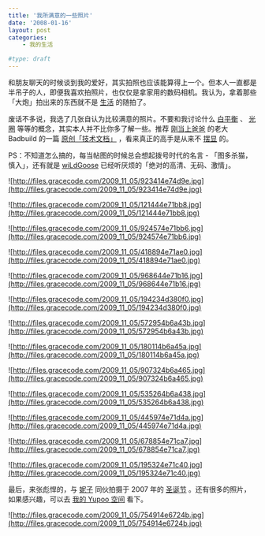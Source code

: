 ```yaml
---
title: '我所满意的一些照片'
date: '2008-01-16'
layout: post
categories:
    - 我的生活

#type: draft
---
```


和朋友聊天的时候谈到我的爱好，其实拍照也应该能算得上一个。但本人一直都是半吊子的人，即便我喜欢拍照片，也仅仅是拿家用的数码相机。我认为，拿着那些「大炮」拍出来的东西就不是 [生活](http://www.gracecode.com/Main/Category/8) 的随拍了。

废话不多说，我选了几张自认为比较满意的照片。不要和我讨论什么 [白平衡](http://baike.baidu.com/view/860.htm) 、 [光圈](http://baike.baidu.com/view/568.htm) 等等的概念，其实本人并不比你多了解一些。推荐 [刚当上爸爸](http://www.bbitt.com/?p=371) 的老大 Badbuild 的一篇 [原创「技术文档」](http://www.bbitt.com/?p=328) ，看来真正的高手是从来不 [摆显](http://www.bbitt.com/?p=357) 的。

PS：不知道怎么搞的，每当帖图的时候总会想起拨号时代的名言 - 「图多杀猫，慎入」，还有就是  [wiLdGoose](http://www.xuchao.cn)  已经听厌烦的「绝对的高清、无码、激情」。

![http://files.gracecode.com/2009_11_05/923414e74d9e.jpg](http://files.gracecode.com/2009_11_05/923414e74d9e.jpg)

![http://files.gracecode.com/2009_11_05/121444e71bb8.jpg](http://files.gracecode.com/2009_11_05/121444e71bb8.jpg)

![http://files.gracecode.com/2009_11_05/924574e71bb6.jpg](http://files.gracecode.com/2009_11_05/924574e71bb6.jpg)

![http://files.gracecode.com/2009_11_05/418894e71ae0.jpg](http://files.gracecode.com/2009_11_05/418894e71ae0.jpg)

![http://files.gracecode.com/2009_11_05/968644e71b16.jpg](http://files.gracecode.com/2009_11_05/968644e71b16.jpg)

![http://files.gracecode.com/2009_11_05/194234d380f0.jpg](http://files.gracecode.com/2009_11_05/194234d380f0.jpg)

![http://files.gracecode.com/2009_11_05/572954b6a43b.jpg](http://files.gracecode.com/2009_11_05/572954b6a43b.jpg)

![http://files.gracecode.com/2009_11_05/180114b6a45a.jpg](http://files.gracecode.com/2009_11_05/180114b6a45a.jpg)

![http://files.gracecode.com/2009_11_05/907324b6a465.jpg](http://files.gracecode.com/2009_11_05/907324b6a465.jpg)

![http://files.gracecode.com/2009_11_05/535264b6a438.jpg](http://files.gracecode.com/2009_11_05/535264b6a438.jpg)

![http://files.gracecode.com/2009_11_05/445974e71d4a.jpg](http://files.gracecode.com/2009_11_05/445974e71d4a.jpg)

![http://files.gracecode.com/2009_11_05/678854e71ca7.jpg](http://files.gracecode.com/2009_11_05/678854e71ca7.jpg)

![http://files.gracecode.com/2009_11_05/195324e71c40.jpg](http://files.gracecode.com/2009_11_05/195324e71c40.jpg)

最后，来张彪悍的，与 [妮子](http://www.yiyitoo.com) 同伙拍摄于 2007 年的 [圣诞节]({{site.urls}}/posts/446/) 。还有很多的照片，如果感兴趣，可以去 [我的 Yupoo 空间](http://feelinglucky.yupoo.com) 看下。

![http://files.gracecode.com/2009_11_05/754914e6724b.jpg](http://files.gracecode.com/2009_11_05/754914e6724b.jpg)
